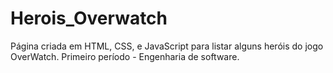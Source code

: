 # Herois_Overwatch
Página criada em HTML, CSS, e JavaScript para listar alguns heróis do jogo OverWatch.
Primeiro período - Engenharia de software.

